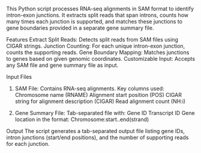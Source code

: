 This Python script processes RNA-seq alignments in SAM format to identify intron-exon junctions. It extracts split reads that span introns, counts how many times each junction is supported, and matches these junctions to gene boundaries provided in a separate gene summary file.

Features
Extract Split Reads: Detects split reads from SAM files using CIGAR strings.
Junction Counting: For each unique intron-exon junction, counts the supporting reads.
Gene Boundary Mapping: Matches junctions to genes based on given genomic coordinates.
Customizable Input: Accepts any SAM file and gene summary file as input.

Input Files

1. SAM File: Contains RNA-seq alignments. 
Key columns used:
Chromosome name (RNAME)
Alignment start position (POS)
CIGAR string for alignment description (CIGAR)
Read alignment count (NH:i)

2. Gene Summary File: Tab-separated file with:
Gene ID
Transcript ID
Gene location in the format: Chromosome:start..end(strand)

Output
The script generates a tab-separated output file listing gene IDs, intron junctions (start/end positions), and the number of supporting reads for each junction.
